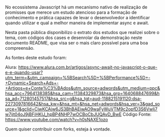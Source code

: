 No ecossistema Javascript há um mecanismo nativo de realização de promisses que merece um estudo atencioso para a formação de conhecimento e prática capazes de levar o desenvolvedor a identificar quando utilizar e qual a melhor maneira de implementar async e await.

Nesta pasta pública disponibilizo o extrato dos estudos que realizei sobre o tema, com códigos dos cases e desenrolar da demonstração neste documento README, que visa ser o mais claro possível para uma boa compreensão.


As fontes deste estudo foram:

Alura: https://www.alura.com.br/artigos/async-await-no-javascript-o-que-e-e-quando-usar?utm_term=&utm_campaign=%5BSearch%5D+%5BPerformance%5D+-+Dynamic+Search+Ads+-+Artigos+e+Conte%C3%BAdos&utm_source=adwords&utm_medium=ppc&hsa_acc=7964138385&hsa_cam=11384329873&hsa_grp=164068847699&hsa_ad=712801457517&hsa_src=g&hsa_tgt=aud-1188215191120:dsa-2273097816642&hsa_kw=&hsa_mt=&hsa_net=adwords&hsa_ver=3&gad_source=1&gclid=CjwKCAjw6JS3BhBAEiwAO9waFyWuVTM9c2opfD3S6VwIj7w7ijt04oJ9jBFiHKIJ_hpBP4NHP7wOCBoCbJUQAvD_BwE
Código Fonte: https://www.youtube.com/watch?v=h0sNAXE1ozo

Quem quiser contribuir com forks, esteja à vontade.
